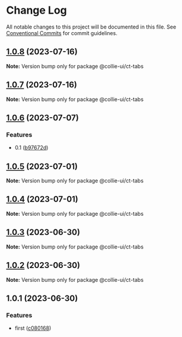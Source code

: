 # Change Log

All notable changes to this project will be documented in this file. See [Conventional Commits](https://conventionalcommits.org) for commit guidelines.

## [1.0.8](https://github.com/border-collie-js/border-collie-ui/compare/@collie-ui/ct-tabs@1.0.7...@collie-ui/ct-tabs@1.0.8) (2023-07-16)

**Note:** Version bump only for package @collie-ui/ct-tabs

## [1.0.7](https://github.com/border-collie-js/border-collie-ui/compare/@collie-ui/ct-tabs@1.0.6...@collie-ui/ct-tabs@1.0.7) (2023-07-16)

**Note:** Version bump only for package @collie-ui/ct-tabs

## [1.0.6](https://github.com/border-collie-js/border-collie-ui/compare/@collie-ui/ct-tabs@1.0.5...@collie-ui/ct-tabs@1.0.6) (2023-07-07)

### Features

- 0.1 ([b97672d](https://github.com/border-collie-js/border-collie-ui/commit/b97672d7355db24fc8564651cbabeaa4114f3f04))

## [1.0.5](https://github.com/border-collie-js/border-collie-ui/compare/@collie-ui/ct-tabs@1.0.4...@collie-ui/ct-tabs@1.0.5) (2023-07-01)

**Note:** Version bump only for package @collie-ui/ct-tabs

## [1.0.4](https://github.com/border-collie-js/border-collie-ui/compare/@collie-ui/ct-tabs@1.0.3...@collie-ui/ct-tabs@1.0.4) (2023-07-01)

**Note:** Version bump only for package @collie-ui/ct-tabs

## [1.0.3](https://github.com/border-collie-js/border-collie-ui/compare/@collie-ui/ct-tabs@1.0.1...@collie-ui/ct-tabs@1.0.3) (2023-06-30)

**Note:** Version bump only for package @collie-ui/ct-tabs

## [1.0.2](https://github.com/border-collie-js/border-collie-ui/compare/@collie-ui/ct-tabs@1.0.1...@collie-ui/ct-tabs@1.0.2) (2023-06-30)

**Note:** Version bump only for package @collie-ui/ct-tabs

## 1.0.1 (2023-06-30)

### Features

- first ([c080168](https://github.com/border-collie-js/border-collie-ui/commit/c08016812d92193e95c9600e6121a9e57c6a9165))
